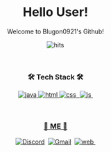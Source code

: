 <p align="center">
<!--   <img width="120px" src="/mooooooon_round.png" align="center" alt="namnyang" /> -->
  <h1 align="center">Hello User!</h2>
  <p align="center">Welcome to Blugon0921's Github!</p>
</p>

<p align="center">
  <img src="https://hits.seeyoufarm.com/api/count/incr/badge.svg?url=https%3A%2F%2Fgithub.com%2Fnamnyang&count_bg=%230A95FF&title_bg=%23555555&icon=github.svg&icon_color=%23E7E7E7&title=Hits&edge_flat=false" alt="hits"/>
</p>

<br>

<h3 align="center">🛠 Tech Stack 🛠</h3>

<p align="center">
  <a href="https://ko.wikipedia.org/wiki/%EC%9E%90%EB%B0%94_(%ED%94%84%EB%A1%9C%EA%B7%B8%EB%9E%98%EB%B0%8D_%EC%96%B8%EC%96%B4)"><img src="https://img.shields.io/badge/Java-007396?style=flat-square&logoColor=white&logo=Java" alt="java"/>
  <a href="https://ko.wikipedia.org/wiki/HTML"><img src="https://img.shields.io/badge/HTML-E34F26?style=flat-square&logoColor=white&logo=HTML5" alt="html"/>
  <img src="https://img.shields.io/badge/CSS-1572B6?style=flat-square&logoColor=white&logo=CSS3" alt="css"/>&nbsp;
  <img src="https://img.shields.io/badge/JS-F7DF1E?style=flat-square&logoColor=white&logo=JavaScript" alt="js"/>&nbsp;
</p>

<br>

<h3 align="center"> 🎉 ME 🎉 </h3>

<p align="center">
  <a href="https://discord.com/users/602076166999769099"><img src="https://img.shields.io/badge/Discord-7289DA?style=for-the-badge&logoColor=white&logo=Discord" alt="Discord"/></a>&nbsp;
  <a href="mailto:blugon0921@gmail.com"><img src="https://img.shields.io/badge/Gmail-EA4335?style=for-the-badge&logoColor=white&logo=Gmail" alt="Gmail"/></a>&nbsp;
  <a href="https://blugon0921.tk"><img src="https://img.shields.io/badge/Web-4285F4?style=for-the-badge&logoColor=white&logo=Google-Chrome" alt="web"/>&nbsp;
</p>
